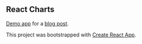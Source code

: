 ## React Charts

[Demo app](https://salomvary.com/react-charts-demo) for a [blog post](https://salomvary.com/react-charts.html).

This project was bootstrapped with [Create React App](https://github.com/facebook/create-react-app).